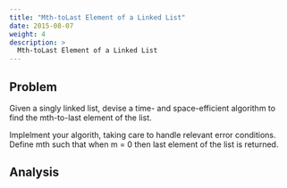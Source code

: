 ```yaml
---
title: "Mth-toLast Element of a Linked List"
date: 2015-08-07
weight: 4
description: >
  Mth-toLast Element of a Linked List
---
```



## Problem

Given a singly linked list, devise a time- and space-efficient algorithm to find the mth-to-last element of the list.

Implelment your algorith, taking care to handle relevant error conditions.
Define mth such that when m = 0 then last element of the list is returned.

## Analysis

